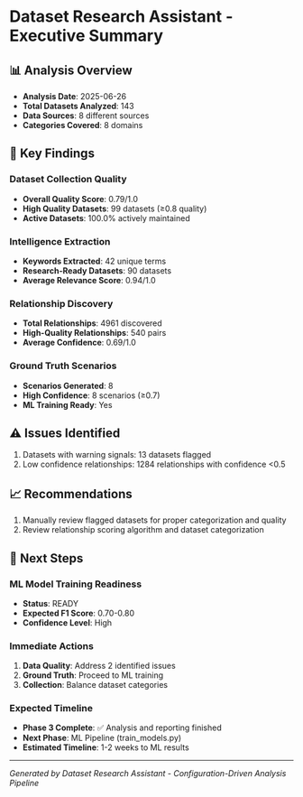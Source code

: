 # Dataset Research Assistant - Executive Summary

## 📊 Analysis Overview
- **Analysis Date**: 2025-06-26
- **Total Datasets Analyzed**: 143
- **Data Sources**: 8 different sources
- **Categories Covered**: 8 domains

## 🎯 Key Findings

### Dataset Collection Quality
- **Overall Quality Score**: 0.79/1.0
- **High Quality Datasets**: 99 datasets (≥0.8 quality)
- **Active Datasets**: 100.0% actively maintained

### Intelligence Extraction
- **Keywords Extracted**: 42 unique terms
- **Research-Ready Datasets**: 90 datasets
- **Average Relevance Score**: 0.94/1.0

### Relationship Discovery
- **Total Relationships**: 4961 discovered
- **High-Quality Relationships**: 540 pairs
- **Average Confidence**: 0.69/1.0

### Ground Truth Scenarios
- **Scenarios Generated**: 8
- **High Confidence**: 8 scenarios (≥0.7)
- **ML Training Ready**: Yes

## ⚠️ Issues Identified
1. Datasets with warning signals: 13 datasets flagged
2. Low confidence relationships: 1284 relationships with confidence <0.5

## 📈 Recommendations
1. Manually review flagged datasets for proper categorization and quality
2. Review relationship scoring algorithm and dataset categorization

## 🚀 Next Steps

### ML Model Training Readiness
- **Status**: READY
- **Expected F1 Score**: 0.70-0.80
- **Confidence Level**: High

### Immediate Actions
1. **Data Quality**: Address 2 identified issues
2. **Ground Truth**: Proceed to ML training
3. **Collection**: Balance dataset categories

### Expected Timeline
- **Phase 3 Complete**: ✅ Analysis and reporting finished
- **Next Phase**: ML Pipeline (train_models.py)
- **Estimated Timeline**: 1-2 weeks to ML results

---
*Generated by Dataset Research Assistant - Configuration-Driven Analysis Pipeline*
